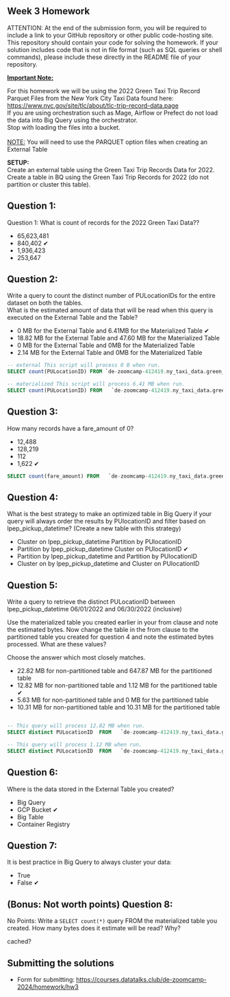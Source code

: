 ## Week 3 Homework
ATTENTION: At the end of the submission form, you will be required to include a link to your GitHub repository or other public code-hosting site. This repository should contain your code for solving the homework. If your solution includes code that is not in file format (such as SQL queries or shell commands), please include these directly in the README file of your repository.

<b><u>Important Note:</b></u> <p> For this homework we will be using the 2022 Green Taxi Trip Record Parquet Files from the New York
City Taxi Data found here: </br> https://www.nyc.gov/site/tlc/about/tlc-trip-record-data.page </br>
If you are using orchestration such as Mage, Airflow or Prefect do not load the data into Big Query using the orchestrator.</br> 
Stop with loading the files into a bucket. </br></br>
<u>NOTE:</u> You will need to use the PARQUET option files when creating an External Table</br>

<b>SETUP:</b></br>
Create an external table using the Green Taxi Trip Records Data for 2022. </br>
Create a table in BQ using the Green Taxi Trip Records for 2022 (do not partition or cluster this table). </br>
</p>

## Question 1:
Question 1: What is count of records for the 2022 Green Taxi Data??
- 65,623,481
- 840,402 ✔
- 1,936,423
- 253,647

## Question 2:
Write a query to count the distinct number of PULocationIDs for the entire dataset on both the tables.</br> 
What is the estimated amount of data that will be read when this query is executed on the External Table and the Table?

- 0 MB for the External Table and 6.41MB for the Materialized Table ✔
- 18.82 MB for the External Table and 47.60 MB for the Materialized Table
- 0 MB for the External Table and 0MB for the Materialized Table
- 2.14 MB for the External Table and 0MB for the Materialized Table

```sql
-- external This script will process 0 B when run.
SELECT count(PULocationID) FROM `de-zoomcamp-412419.ny_taxi_data.green_22_external` LIMIT 1000;

-- materialized This script will process 6.41 MB when run.
SELECT count(PULocationID) FROM   `de-zoomcamp-412419.ny_taxi_data.green_taxi_2022_non_partitioned` LIMIT 1000;
```

## Question 3:
How many records have a fare_amount of 0?
- 12,488
- 128,219
- 112
- 1,622 ✔

```sql
SELECT count(fare_amount) FROM   `de-zoomcamp-412419.ny_taxi_data.green_taxi_2022_non_partitioned` where fare_amount=0 ;
```

## Question 4:
What is the best strategy to make an optimized table in Big Query if your query will always order the results by PUlocationID and filter based on lpep_pickup_datetime? (Create a new table with this strategy)
- Cluster on lpep_pickup_datetime Partition by PUlocationID
- Partition by lpep_pickup_datetime  Cluster on PUlocationID  ✔
- Partition by lpep_pickup_datetime and Partition by PUlocationID
- Cluster on by lpep_pickup_datetime and Cluster on PUlocationID

## Question 5:
Write a query to retrieve the distinct PULocationID between lpep_pickup_datetime
06/01/2022 and 06/30/2022 (inclusive)</br>

Use the materialized table you created earlier in your from clause and note the estimated bytes. Now change the table in the from clause to the partitioned table you created for question 4 and note the estimated bytes processed. What are these values? </br>

Choose the answer which most closely matches.</br> 

- 22.82 MB for non-partitioned table and 647.87 MB for the partitioned table
- 12.82 MB for non-partitioned table and 1.12 MB for the partitioned table ✔
- 5.63 MB for non-partitioned table and 0 MB for the partitioned table
- 10.31 MB for non-partitioned table and 10.31 MB for the partitioned table

```sql

-- This query will process 12.82 MB when run.
SELECT distinct PULocationID  FROM   `de-zoomcamp-412419.ny_taxi_data.green_taxi_2022_non_partitioned` where  lpep_pickup_date BETWEEN '2022-06-01' and '2022-06-30';

-- This query will process 1.12 MB when run.
SELECT distinct PULocationID  FROM   `de-zoomcamp-412419.ny_taxi_data.green_taxi_2022_partitioned` where  lpep_pickup_date BETWEEN '2022-06-01' and '2022-06-30';
```
## Question 6: 
Where is the data stored in the External Table you created?

- Big Query
- GCP Bucket ✔
- Big Table
- Container Registry


## Question 7:
It is best practice in Big Query to always cluster your data:
- True
- False ✔


## (Bonus: Not worth points) Question 8:
No Points: Write a `SELECT count(*)` query FROM the materialized table you created. How many bytes does it estimate will be read? Why?

cached?

 
## Submitting the solutions

* Form for submitting: https://courses.datatalks.club/de-zoomcamp-2024/homework/hw3



